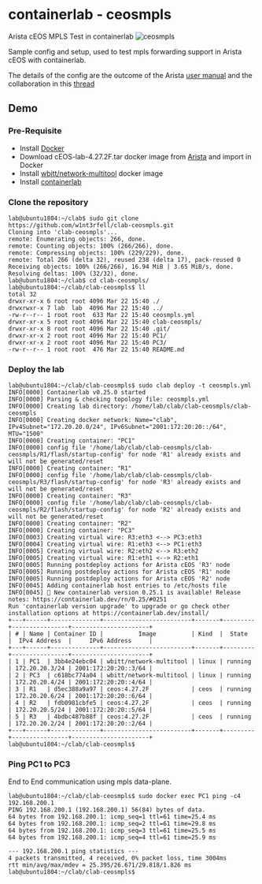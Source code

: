 # containerlab - ceosmpls
Arista cEOS MPLS Test in containerlab
![ceosmpls](https://user-images.githubusercontent.com/101124549/159575013-c40d81b6-3a98-4ea7-8550-bc4a36d388d4.png)



Sample config and setup, used to test mpls forwarding support in Arista cEOS with containerlab.

The details of the config are the outcome of the Arista [user manual](https://www.arista.com/en/um-eos) and the collaboration in this [thread](https://github.com/srl-labs/containerlab/discussions/807)

## Demo

### Pre-Requisite

+ Install [Docker](https://www.docker.com/)
+ Download cEOS-lab-4.27.2F.tar docker image from [Arista](https://www.arista.com/) and import in Docker
+ Install [wbitt/network-multitool](https://hub.docker.com/r/wbitt/network-multitool) docker image
+ Install [containerlab](https://containerlab.dev/)

### Clone the repository

```
lab@ubuntu1804:~/clab$ sudo git clone https://github.com/w1nt3rfell/clab-ceosmpls.git
Cloning into 'clab-ceosmpls'...
remote: Enumerating objects: 266, done.
remote: Counting objects: 100% (266/266), done.
remote: Compressing objects: 100% (229/229), done.
remote: Total 266 (delta 32), reused 238 (delta 17), pack-reused 0
Receiving objects: 100% (266/266), 16.94 MiB | 3.65 MiB/s, done.
Resolving deltas: 100% (32/32), done.
lab@ubuntu1804:~/clab$ cd clab-ceosmpls/
lab@ubuntu1804:~/clab/clab-ceosmpls$ ll
total 32
drwxr-xr-x 6 root root 4096 Mar 22 15:40 ./
drwxrwxr-x 7 lab  lab  4096 Mar 22 15:40 ../
-rw-r--r-- 1 root root  633 Mar 22 15:40 ceosmpls.yml
drwxr-xr-x 5 root root 4096 Mar 22 15:40 clab-ceosmpls/
drwxr-xr-x 8 root root 4096 Mar 22 15:40 .git/
drwxr-xr-x 2 root root 4096 Mar 22 15:40 PC1/
drwxr-xr-x 2 root root 4096 Mar 22 15:40 PC3/
-rw-r--r-- 1 root root  476 Mar 22 15:40 README.md
```

### Deploy the lab

```
lab@ubuntu1804:~/clab/clab-ceosmpls$ sudo clab deploy -t ceosmpls.yml
INFO[0000] Containerlab v0.25.0 started
INFO[0000] Parsing & checking topology file: ceosmpls.yml
INFO[0000] Creating lab directory: /home/lab/clab/clab-ceosmpls/clab-ceosmpls
INFO[0000] Creating docker network: Name="clab", IPv4Subnet="172.20.20.0/24", IPv6Subnet="2001:172:20:20::/64", MTU="1500"
INFO[0000] Creating container: "PC1"
INFO[0000] config file '/home/lab/clab/clab-ceosmpls/clab-ceosmpls/R1/flash/startup-config' for node 'R1' already exists and will not be generated/reset
INFO[0000] Creating container: "R1"
INFO[0000] config file '/home/lab/clab/clab-ceosmpls/clab-ceosmpls/R3/flash/startup-config' for node 'R3' already exists and will not be generated/reset
INFO[0000] Creating container: "R3"
INFO[0000] config file '/home/lab/clab/clab-ceosmpls/clab-ceosmpls/R2/flash/startup-config' for node 'R2' already exists and will not be generated/reset
INFO[0000] Creating container: "R2"
INFO[0000] Creating container: "PC3"
INFO[0003] Creating virtual wire: R3:eth3 <--> PC3:eth3
INFO[0004] Creating virtual wire: R1:eth3 <--> PC1:eth3
INFO[0005] Creating virtual wire: R2:eth2 <--> R3:eth2
INFO[0005] Creating virtual wire: R1:eth1 <--> R2:eth1
INFO[0005] Running postdeploy actions for Arista cEOS 'R3' node
INFO[0005] Running postdeploy actions for Arista cEOS 'R1' node
INFO[0005] Running postdeploy actions for Arista cEOS 'R2' node
INFO[0045] Adding containerlab host entries to /etc/hosts file
INFO[0045] 🎉 New containerlab version 0.25.1 is available! Release notes: https://containerlab.dev/rn/0.25/#0251
Run 'containerlab version upgrade' to upgrade or go check other installation options at https://containerlab.dev/install/
+---+------+--------------+-------------------------+-------+---------+----------------+----------------------+
| # | Name | Container ID |          Image          | Kind  |  State  |  IPv4 Address  |     IPv6 Address     |
+---+------+--------------+-------------------------+-------+---------+----------------+----------------------+
| 1 | PC1  | 3bb4e24ebc04 | wbitt/network-multitool | linux | running | 172.20.20.3/24 | 2001:172:20:20::3/64 |
| 2 | PC3  | c618bc774a04 | wbitt/network-multitool | linux | running | 172.20.20.4/24 | 2001:172:20:20::4/64 |
| 3 | R1   | d5ec388a9a97 | ceos:4.27.2F            | ceos  | running | 172.20.20.6/24 | 2001:172:20:20::6/64 |
| 4 | R2   | fdb0981cbfe5 | ceos:4.27.2F            | ceos  | running | 172.20.20.5/24 | 2001:172:20:20::5/64 |
| 5 | R3   | 4bdbc487b88f | ceos:4.27.2F            | ceos  | running | 172.20.20.2/24 | 2001:172:20:20::2/64 |
+---+------+--------------+-------------------------+-------+---------+----------------+----------------------+
lab@ubuntu1804:~/clab/clab-ceosmpls$ 
```

### Ping PC1 to PC3

End to End communication using mpls data-plane.

```
lab@ubuntu1804:~/clab/clab-ceosmpls$ sudo docker exec PC1 ping -c4 192.168.200.1
PING 192.168.200.1 (192.168.200.1) 56(84) bytes of data.
64 bytes from 192.168.200.1: icmp_seq=1 ttl=61 time=25.4 ms
64 bytes from 192.168.200.1: icmp_seq=2 ttl=61 time=29.8 ms
64 bytes from 192.168.200.1: icmp_seq=3 ttl=61 time=25.5 ms
64 bytes from 192.168.200.1: icmp_seq=4 ttl=61 time=25.9 ms

--- 192.168.200.1 ping statistics ---
4 packets transmitted, 4 received, 0% packet loss, time 3004ms
rtt min/avg/max/mdev = 25.395/26.671/29.818/1.826 ms
lab@ubuntu1804:~/clab/clab-ceosmpls$
```
